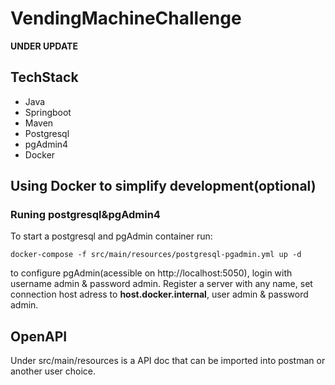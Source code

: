 # VendingMachineChallenge

**UNDER UPDATE**

## TechStack

- Java
- Springboot
- Maven
- Postgresql
- pgAdmin4
- Docker

## Using Docker to simplify development(optional)

### Runing postgresql&pgAdmin4

To start a postgresql and pgAdmin container run:

```
docker-compose -f src/main/resources/postgresql-pgadmin.yml up -d
```
to configure pgAdmin(acessible on http://localhost:5050), login with username admin & password admin. Register a server with any name, set connection host adress to **host.docker.internal**, user admin & password admin.

## OpenAPI

Under src/main/resources is a API doc that can be imported into postman or another user choice.